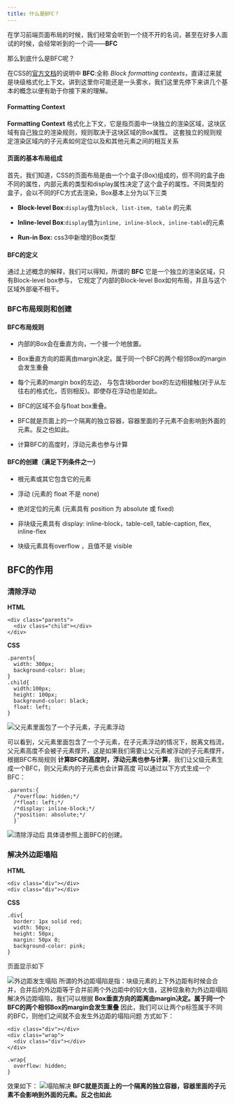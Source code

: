 ```yaml
---
title: 什么是BFC？
---
```

在学习前端页面布局的时候，我们经常会听到一个绕不开的名词，甚至在好多人面试的时候，会经常听到的一个词——**BFC**

那么到底什么是BFC呢？

在CSS的[官方文档](https://www.w3.org/TR/CSS21/visuren.html#block-formatting)的说明中 **BFC**:全称 *Block formatting contexts*，直译过来就是块级格式化上下文。讲到这里你可能还是一头雾水，我们这里先停下来讲几个基本的概念以便有助于你接下来的理解。

#### Formatting Context
**Formatting Context** 格式化上下文，它是指页面中一块独立的渲染区域，这块区域有自己独立的渲染规则，规则取决于这块区域的Box属性。
这套独立的规则规定渲染区域内的子元素如何定位以及和其他元素之间的相互关系

#### 页面的基本布局组成
首先，我们知道，CSS的页面布局是由一个个盒子(Box)组成的，但不同的盒子由不同的属性，内部元素的类型和display属性决定了这个盒子的属性。不同类型的盒子，会以不同的FC方式去渲染，Box基本上分为以下三类
- **Block-level Box**:`display`值为`block, list-item, table` 的元素

- **Inline-level Box**:`display`值为`inline, inline-block, inline-table`的元素

- **Run-in Box:** css3中新增的Box类型

#### BFC的定义
通过上述概念的解释，我们可以得知，所谓的 **BFC** 它是一个独立的渲染区域，只有Block-level box参与， 它规定了内部的Block-level Box如何布局，并且与这个区域外部毫不相干。

### BFC布局规则和创建
#### BFC布局规则
- 内部的Box会在垂直方向，一个接一个地放置。

- Box垂直方向的距离由margin决定。属于同一个BFC的两个相邻Box的margin会发生重叠

- 每个元素的margin box的左边， 与包含块border box的左边相接触(对于从左往右的格式化，否则相反)。即使存在浮动也是如此。

- BFC的区域不会与float box重叠。

- BFC就是页面上的一个隔离的独立容器，容器里面的子元素不会影响到外面的元素。反之也如此。

- 计算BFC的高度时，浮动元素也参与计算

#### BFC的创建（满足下列条件之一）
- 根元素或其它包含它的元素

- 浮动 (元素的 float 不是 none)

- 绝对定位的元素 (元素具有 position 为 absolute 或 fixed)

- 非块级元素具有 display: inline-block，table-cell, table-caption, flex, inline-flex

- 块级元素具有overflow ，且值不是 visible

## BFC的作用

### 清除浮动

**HTML**
```
<div class="parents">
  <div class="child"></div>   
</div>
```
**CSS**
```
.parents{
  width: 300px;
  background-color: blue;
}
.child{
  width:100px;
  height: 100px;
  background-color: black;
  float: left;
}
```
![父元素里面包了一个子元素，子元素浮动](../../images/1.png)

可以看到，父元素里面包含了一个子元素，在子元素浮动的情况下，脱离文档流，父元素高度不会被子元素撑开，这是如果我们需要让父元素被浮动的子元素撑开，根据BFC布局规则 **计算BFC的高度时，浮动元素也参与计算**，我们让父级元素生成一个BFC，则父元素内的子元素也会计算高度
可以通过以下方式生成一个BFC：
```
.parents:{
  /*overflow: hidden;*/
  /*float: left;*/
  /*display: inline-block;*/
  /*position: absolute;*/
  }`
```
![清除浮动后](../../images/2.png)
具体请参照上面BFC的创建。

### 解决外边距塌陷
**HTML**
```
<div class="div"></div>
<div class="div"></div>
```
**CSS**
```
.div{
  border: 1px solid red;
  width: 50px;
  height: 50px;
  margin: 50px 0;
  background-color: pink;
}
```
页面显示如下
<!-- 父元素里面包了一个子元素，子元素浮动-->
![外边距发生塌陷](../../images/3.png)
所谓的外边距塌陷是指：块级元素的上下外边距有时候会合并，合并后的外边距等于合并前两个外边距中的较大值，这种现象称为外边距塌陷
解决外边距塌陷，我们可以根据 **Box垂直方向的距离由margin决定。属于同一个BFC的两个相邻Box的margin会发生重叠** 因此，我们可以让两个p标签属于不同的BFC，则他们之间就不会发生外边距的塌陷问题
方式如下：
```
<div class="div"></div>
<div class="wrap">
  <div class="div"></div>
</div>

.wrap{
  overflow: hidden;
}
```
效果如下：
![塌陷解决](../../images/4.png)
**BFC就是页面上的一个隔离的独立容器，容器里面的子元素不会影响到外面的元素。反之也如此**
